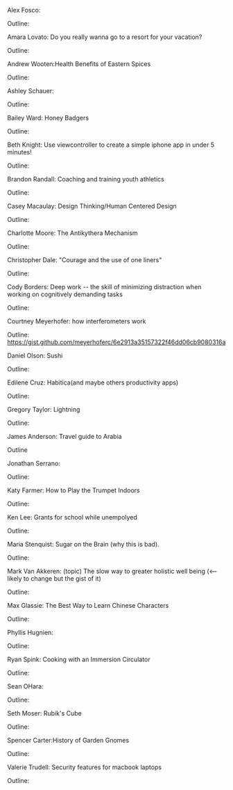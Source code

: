 Alex Fosco:

Outline:


Amara Lovato: Do you really wanna go to a resort for your vacation?

Outline:


Andrew Wooten:Health Benefits of Eastern Spices

Outline:



Ashley Schauer:

Outline:



Bailey Ward: Honey Badgers

Outline:



Beth Knight: Use viewcontroller to create a simple iphone app in under 5 minutes!

Outline: 




Brandon Randall: Coaching and training youth athletics

Outline:



Casey Macaulay: Design Thinking/Human Centered Design

Outline:



Charlotte Moore: The Antikythera Mechanism

Outline:



Christopher Dale:   "Courage and the use of one liners"

Outline:



Cody Borders: Deep work -- the skill of minimizing distraction when working on cognitively demanding tasks

Outline:



Courtney Meyerhofer: how interferometers work

Outline: https://gist.github.com/meyerhoferc/6e2913a35157322f46dd06cb9080316a




Daniel Olson: Sushi

Outline:


Edilene Cruz: Habitica(and maybe others productivity apps)

Outline:



Gregory Taylor: Lightning

Outline:


James Anderson: Travel guide to Arabia

Outline



Jonathan Serrano:

Outline:



Katy Farmer: How to Play the Trumpet Indoors

Outline:



Ken Lee: Grants for school while unempolyed

Outline: 



Maria Stenquist: Sugar on the Brain (why this is bad). 

Outline:



Mark Van Akkeren: (topic) The slow way to greater holistic well being (<-- likely to change but the gist of it) 

Outline: 



Max Glassie: The Best Way to Learn Chinese Characters

Outline:


Phyllis Hugnien:

Outline:



Ryan Spink: Cooking with an Immersion Circulator

Outline:



Sean OHara:

Outline:



Seth Moser: Rubik's Cube

Outline:



Spencer Carter:History of Garden Gnomes

Outline:



Valerie Trudell: Security features for macbook laptops

Outline:



